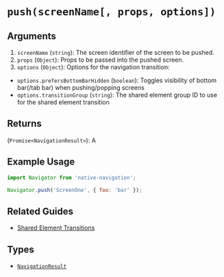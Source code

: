 # `push(screenName[, props, options])`

## Arguments

1. `screenName` (`string`): The screen identifier of the screen to be pushed.
2. `props` (`Object`): Props to be passed into the pushed screen.
3. `options` (`Object`): Options for the navigation transition:
  - `options.prefersBottomBarHidden` (`boolean`): Toggles visibility of bottom bar(/tab bar) when pushing/popping screens
  - `options.transitionGroup` (`string`): The shared element group ID to use for the shared element transition

## Returns

(`Promise<NavigationResult>`): A 

## Example Usage

```js
import Navigator from 'native-navigation';

Navigator.push('ScreenOne', { foo: 'bar' });
```


## Related Guides

- [Shared Element Transitions](/docs/guides/shared-element-transitions.md)


## Types

- [`NavigationResult`](/docs/types/NavigationResult.md)
